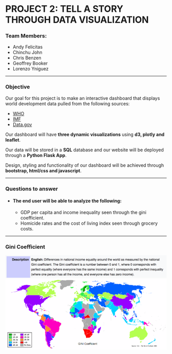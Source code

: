 
# PROJECT 2: TELL A STORY THROUGH DATA VISUALIZATION

### Team Members:
* Andy Felicitas
* Chinchu John
* Chris Benzen
* Geoffrey Booker
* Lorenzo Yniguez
<hr>

### Objective

Our goal for this project is to make an interactive dashboard that displays world development data pulled from the following sources:

* [WHO](http://www.who.int/en/)
* [IMF](http://www.imf.org/external/index.htm)
* [Data.gov](https://www.data.gov/)

Our dashboard will have <b>three dynamic visualizations</b> using <b>d3, plotly and leaflet</b>. 

Our data will be stored in a <b>SQL</b> database and our website will be deployed through a <b>Python Flask App</b>. 

Design, styling and functionality of our dashboard will be achieved through <b>bootstrap, html/css and javascript</b>.

<hr>

### Questions to answer
* #### The end user will be able to analyze the following:

    * GDP per capita and income inequality seen through the gini coefficient.
    * Homicide rates and the cost of living index seen through grocery costs.

<hr>

### Gini Coefficient

![title](images/gini_sum.png)
<br>
![title](images/gini.png)
